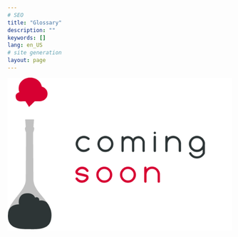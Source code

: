 ```yaml
---
# SEO
title: "Glossary"
description: ""
keywords: []
lang: en_US
# site generation
layout: page
---
```


![](/media/coming-soon.png)
